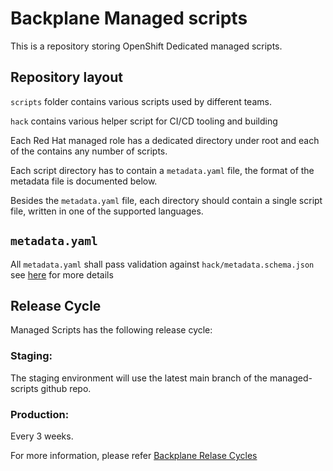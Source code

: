 # Backplane Managed scripts

This is a repository storing OpenShift Dedicated managed scripts.

## Repository layout

`scripts` folder contains various scripts used by different teams.

`hack` contains various helper script for CI/CD tooling and building

Each Red Hat managed role has a dedicated directory under root and each of the contains any number
of scripts.

Each script directory has to contain a `metadata.yaml` file, the format of the metadata file is
documented below.

Besides the `metadata.yaml` file, each directory should contain a single script file, written in one of
the supported languages.

## `metadata.yaml`

All `metadata.yaml` shall pass validation against `hack/metadata.schema.json` see [here](https://json-schema.org/) for more details

## Release Cycle

Managed Scripts has the following release cycle:

### Staging:

The staging environment will use the latest main branch of the managed-scripts github repo.

### Production:

Every 3 weeks.

For more information, please refer [Backplane Relase Cycles](https://source.redhat.com/groups/public/sre/wiki/backplane_user_documentation#isPasted5)